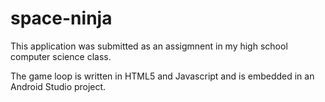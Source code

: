 # space-ninja

This application was submitted as an assigmnent in my high school computer science class.

The game loop is written in HTML5 and Javascript and is embedded in an Android Studio project.




